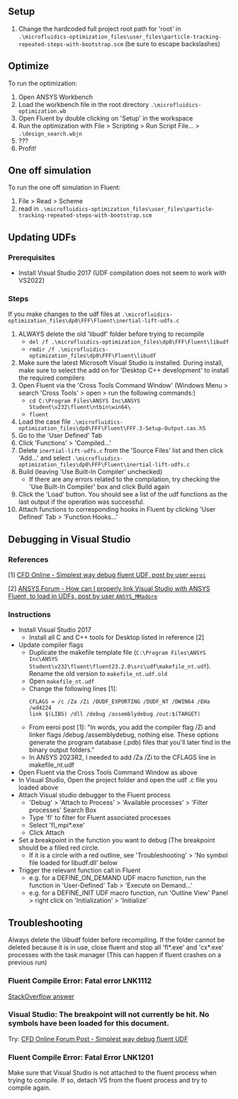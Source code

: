 ## Setup
1. Change the hardcoded full project root path for 'root' in `.\microfluidics-optimization_files\user_files\particle-tracking-repeated-steps-with-bootstrap.scm` (be sure to escape backslashes)

## Optimize
To run the optimization:
1. Open ANSYS Workbench
2. Load the workbench file in the root directory `.\microfluidics-optimization.wb`
3. Open Fluent by double clicking on 'Setup' in the workspace
3. Run the optimization with File > Scripting > Run Script File... > `.\design_search.wbjn`
4. ???
5. Profit!

## One off simulation
To run the one off simulation in Fluent:
1. File > Read > Scheme
2. read in `.\microfluidics-optimization_files\user_files\particle-tracking-repeated-steps-with-bootstrap.scm`

## Updating UDFs
### Prerequisites
- Install Visual Studio 2017 (UDF compilation does not seem to work with VS2022)

### Steps
If you make changes to the udf files at `.\microfluidics-optimization_files\dp0\FFF\Fluent\inertial-lift-udfs.c`
1. ALWAYS delete the old 'libudf' folder before trying to recompile
    - `del /f .\microfluidics-optimization_files\dp0\FFF\Fluent\libudf`
    - `rmdir /f .\microfluidics-optimization_files\dp0\FFF\Fluent\libudf`
2. Make sure the latest Microsoft Visual Studio is installed. During install, make sure to select the add on for 'Desktop C++ development' to install the required compilers
3. Open Fluent via the 'Cross Tools Command Window' (Windows Menu > search 'Cross Tools' > open > run the following commands:)
    - `cd C:\Program Files\ANSYS Inc\ANSYS Student\v232\fluent\ntbin\win64\`
    - `fluent`
4. Load the case file `.\microfluidics-optimization_files\dp0\FFF\Fluent\FFF.3-Setup-Output.cas.h5`
5. Go to the 'User Defined' Tab
6. Click 'Functions' > 'Compiled...'
7. Delete `inertial-lift-udfs.c` from the 'Source Files' list and then click 'Add...' and select `.\microfluidics-optimization_files\dp0\FFF\Fluent\inertial-lift-udfs.c`
8. Build (leaving 'Use Built-In Compiler' unchecked)
    - If there are any errors related to the compilation, try checking the 'Use Built-In Compiler' box and click Build again
9. Click the 'Load' button. You should see a list of the udf functions as the last output if the operation was successful.
10. Attach functions to corresponding hooks in Fluent by clicking 'User Defined' Tab > 'Function Hooks...'

## Debugging in Visual Studio
### References
[1] [CFD Online - Simplest way debug fluent UDF, post by user `eeroi`](https://web.archive.org/web/20211017011134/https://www.cfd-online.com/Forums/fluent-udf/206603-simplest-way-debug-fluent-udf.html)

[2] [ANSYS Forum - How can I properly link Visual Studio with ANSYS Fluent, to load in UDFs, post by user `ANSYS_MMadore`](https://web.archive.org/web/20221128211933/https://forum.ansys.com/forums/topic/how-can-i-properly-link-visual-studio-with-ansys-fluent-to-load-in-udfs/)

### Instructions
- Install Visual Studio 2017
    - Install all C and C++ tools for Desktop listed in reference [2]
- Update compiler flags
    - Duplicate the makefile template file (`C:\Program Files\ANSYS Inc\ANSYS Student\v232\fluent\fluent23.2.0\src\udf\makefile_nt.udf`). Rename the old version to `makefile_nt.udf.old`
    - Open `makefile_nt.udf`
    - Change the following lines [1]:
        ```
        CFLAGS = /c /Za /Zi /DUDF_EXPORTING /DUDF_NT /DWIN64 /EHa /wd4224
        link $(LIBS) /dll /debug /assemblydebug /out:$(TARGET)
        ```
    - From eeroi post [1]: "In words, you add the compiler flag /Zi and linker flags /debug /assemblydebug, nothing else. These options generate the program database (.pdb) files that you'll later find in the binary output folders."
    - In ANSYS 2023R2, I needed to add /Za /Zi to the CFLAGS line in makefile_nt.udf
- Open Fluent via the Cross Tools Command Window as above
- In Visual Studio, Open the project folder and open the udf .c file you loaded above
- Attach Visual studio debugger to the Fluent process
    - 'Debug' > 'Attach to Process' > 'Available processes' > 'Filter processes' Search Box
    - Type 'fl' to filter for Fluent associated processes
    - Select 'fl_mpi*.exe'
    - Click Attach
- Set a breakpoint in the function you want to debug (The breakpoint should be a filled red circle.
    - If it is a circle with a red outline, see 'Troubleshooting' > 'No symbol file loaded for libudf.dll' below
- Trigger the relevant function call in Fluent
    - e.g. for a DEFINE_ON_DEMAND UDF macro function, run the function in 'User-Defined' Tab > 'Execute on Demand...'
    - e.g. for a DEFINE_INIT UDF macro function, run 'Outline View' Panel > right click on 'Initialization' > 'Initialize'

## Troubleshooting
Always delete the \libudf folder before recompiling. If the folder cannot be deleted because it is in use, close fluent and stop all 'fl*.exe' and 'cx*.exe' processes with the task manager (This can happen if fluent crashes on a previous run)
### Fluent Compile Error: Fatal error LNK1112
[StackOverflow answer](https://stackoverflow.com/questions/3563756/fatal-error-lnk1112-module-machine-type-x64-conflicts-with-target-machine-typ)
### Visual Studio: The breakpoint will not currently be hit. No symbols have been loaded for this document.
Try: [CFD Online Forum Post - Simplest way debug fluent UDF](https://web.archive.org/web/20211017011134/https://www.cfd-online.com/Forums/fluent-udf/206603-simplest-way-debug-fluent-udf.html)
### Fluent Compile Error: Fatal Error LNK1201
Make sure that Visual Studio is not attached to the fluent process when trying to compile. If so, detach VS from the fluent process and try to compile again.
